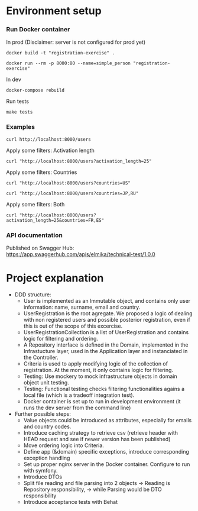 # Environment setup

### Run Docker container

In prod (Disclaimer: server is not configured for prod yet)
````
docker build -t "registration-exercise" .

docker run --rm -p 8000:80 --name=simple_person "registration-exercise"
```` 

In dev
````
docker-compose rebuild
````


Run tests

```` 
make tests
```` 

### Examples

````
curl http://localhost:8000/users
````
Apply some filters: Activation length
````
curl "http://localhost:8000/users?activation_length=25"
````

Apply some filters: Countries
````
curl "http://localhost:8000/users?countries=US"

curl "http://localhost:8000/users?countries=JP,RU"
````

Apply some filters: Both
````
curl "http://localhost:8000/users?activation_length=25&countries=FR,ES"
````



### API documentation

Published on Swagger Hub: https://app.swaggerhub.com/apis/elmika/technical-test/1.0.0



# Project explanation

- DDD structure:    
    - User is implemented as an Immutable object, and contains only user information: name, surname, email and country.
    - UserRegistration is the root agregate. We proposed a logic of dealing with non registered users and possible posterior registration, even if this is out of the scope of this excercise.
    - UserRegistrationCollection is a list of UserRegistration and contains logic for filtering and ordering.
    - A Repository interface is defined in the Domain, implemented in the Infrastucture layer, used in the Application layer and instanciated in the Controller.
    - Criteria is used to apply modifying logic of the collection of registration. At the moment, it only contains logic for filtering.
    - Testing: Use mockery to mock infrastructure objects in domain object unit testing.
    - Testing: Functional testing checks filtering functionalities agains a local file (which is a tradeoff integration test).
    - Docker container is set up to run in development environment (it runs the dev server from the command line)
- Further possible steps:
    - Value objects could be introduced as attributes, especially for emails and country codes.
    - Introduce caching strategy to retrieve csv (retrieve header with HEAD request and see if newer version has been published)
    - Move ordering logic into Criteria.
    - Define app (&domain) specific exceptions, introduce corresponding exception handling
    - Set up proper nginx server in the Docker container. Configure to run with symfony.    
    - Introduce DTOs    
    - Split file reading and file parsing into 2 objects 
        -> Reading is Repository responsibility, 
        -> while Parsing would be DTO responsibility
    - Introduce acceptance tests with Behat